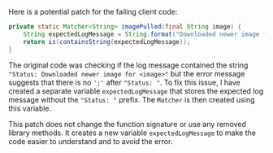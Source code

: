 Here is a potential patch for the failing client code:
```java
private static Matcher<String> imagePulled(final String image) {
    String expectedLogMessage = String.format("Downloaded newer image for %s", image);
    return is(containsString(expectedLogMessage));
}
```
The original code was checking if the log message contained the string `"Status: Downloaded newer image for <image>"` but the error message suggests that there is no `';'` after `"Status: "`. To fix this issue, I have created a separate variable `expectedLogMessage` that stores the expected log message without the `"Status: "` prefix. The `Matcher` is then created using this variable.

This patch does not change the function signature or use any removed library methods. It creates a new variable `expectedLogMessage` to make the code easier to understand and to avoid the error.